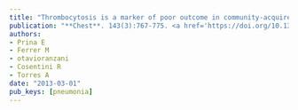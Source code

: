 ```yaml
---
title: "Thrombocytosis is a marker of poor outcome in community-acquired pneumonia"
publication: "**Chest**. 143(3):767-775. <a href='https://doi.org/10.1378/chest.12-1235' target='_blank' rel='noopener noreferrer'>10.1378/chest.12-1235</a>"
authors:
- Prina E
- Ferrer M
- otavioranzani
- Cosentini R
- Torres A
date: "2013-03-01"
pub_keys: [pneumonia]
---
```

